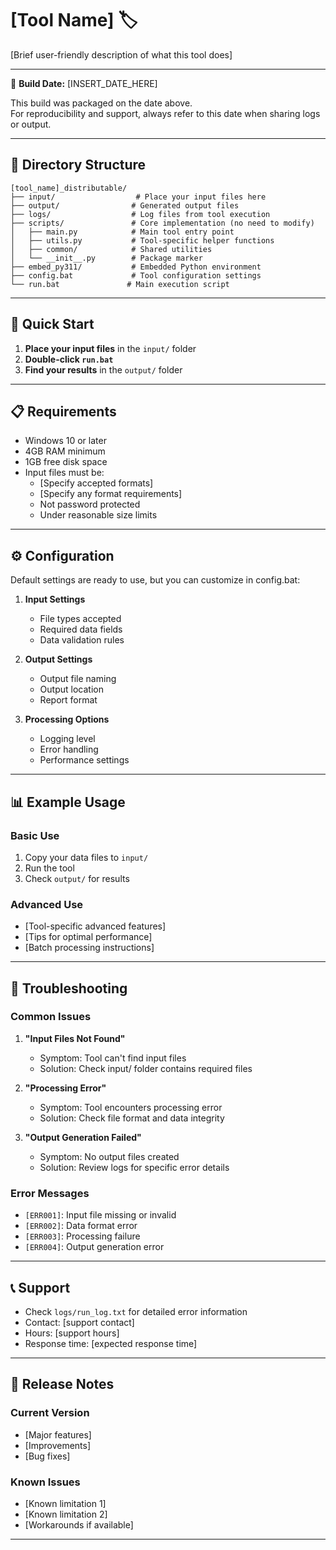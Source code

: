 # [Tool Name] 🏷️

[Brief user-friendly description of what this tool does]

---

📅 **Build Date:** [INSERT_DATE_HERE]

This build was packaged on the date above.  
For reproducibility and support, always refer to this date when sharing logs or output.

---

## 📂 Directory Structure

```
[tool_name]_distributable/
├── input/                  # Place your input files here
├── output/                # Generated output files
├── logs/                  # Log files from tool execution
├── scripts/               # Core implementation (no need to modify)
│   ├── main.py            # Main tool entry point
│   ├── utils.py           # Tool-specific helper functions
│   ├── common/            # Shared utilities
│   └── __init__.py        # Package marker
├── embed_py311/           # Embedded Python environment
├── config.bat             # Tool configuration settings
└── run.bat               # Main execution script
```

---

## 🚀 Quick Start

1. **Place your input files** in the `input/` folder
2. **Double-click `run.bat`**
3. **Find your results** in the `output/` folder

---

## 📋 Requirements

- Windows 10 or later
- 4GB RAM minimum
- 1GB free disk space
- Input files must be:
  - [Specify accepted formats]
  - [Specify any format requirements]
  - Not password protected
  - Under reasonable size limits

---

## ⚙️ Configuration

Default settings are ready to use, but you can customize in config.bat:

1. **Input Settings**
   - File types accepted
   - Required data fields
   - Data validation rules

2. **Output Settings**
   - Output file naming
   - Output location
   - Report format

3. **Processing Options**
   - Logging level
   - Error handling
   - Performance settings

---

## 📊 Example Usage

### Basic Use
1. Copy your data files to `input/`
2. Run the tool
3. Check `output/` for results

### Advanced Use
- [Tool-specific advanced features]
- [Tips for optimal performance]
- [Batch processing instructions]

---

## 🔎 Troubleshooting

### Common Issues

1. **"Input Files Not Found"**
   - Symptom: Tool can't find input files
   - Solution: Check input/ folder contains required files

2. **"Processing Error"**
   - Symptom: Tool encounters processing error
   - Solution: Check file format and data integrity

3. **"Output Generation Failed"**
   - Symptom: No output files created
   - Solution: Review logs for specific error details

### Error Messages

- `[ERR001]`: Input file missing or invalid
- `[ERR002]`: Data format error
- `[ERR003]`: Processing failure
- `[ERR004]`: Output generation error

---

## 📞 Support

- Check `logs/run_log.txt` for detailed error information
- Contact: [support contact]
- Hours: [support hours]
- Response time: [expected response time]

---

## 📝 Release Notes

### Current Version
- [Major features]
- [Improvements]
- [Bug fixes]

### Known Issues
- [Known limitation 1]
- [Known limitation 2]
- [Workarounds if available]

---
